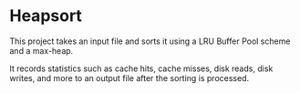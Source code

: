 Heapsort
====================
This project takes an input file and sorts it using a LRU Buffer Pool scheme and a max-heap.

It records statistics such as cache hits, cache misses, disk reads, disk writes, and more to an output file after the sorting is processed.